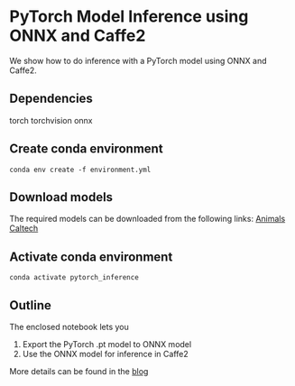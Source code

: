 # PyTorch Model Inference using ONNX and Caffe2

We show how to do inference with a PyTorch model using ONNX and Caffe2.

## Dependencies

torch
torchvision
onnx

## Create conda environment

```conda env create -f environment.yml```

## Download models
The required models can be downloaded from the following links:
[Animals Caltech](https://drive.google.com/open?id=14XvkumHXxGWed_osX_XpBRLOVA6v9WHl)

## Activate conda environment

```conda activate pytorch_inference```

## Outline
The enclosed notebook lets you
1. Export the PyTorch .pt model to ONNX model
2. Use the ONNX model for inference in Caffe2

More details can be found in the [blog](https://www.learnopencv.com/pytorch-model-inference-using-onnx-and-caffe2/)
